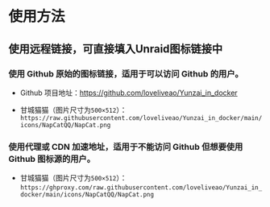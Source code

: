 # 使用方法

## 使用远程链接，可直接填入Unraid图标链接中
### 使用 Github 原始的图标链接，适用于可以访问 Github 的用户。

   - Github 项目地址：https://github.com/loveliveao/Yunzai_in_docker
     
   - 甘城猫猫（图片尺寸为`500×512`）：`https://raw.githubusercontent.com/loveliveao/Yunzai_in_docker/main/icons/NapCatQQ/NapCat.png`

     
### 使用代理或 CDN 加速地址，适用于不能访问 Github 但想要使用 Github 图标源的用户。

   - 甘城猫猫（图片尺寸为`500×512`）：`https://ghproxy.com/raw.githubusercontent.com/loveliveao/Yunzai_in_docker/main/icons/NapCatQQ/NapCat.png`
